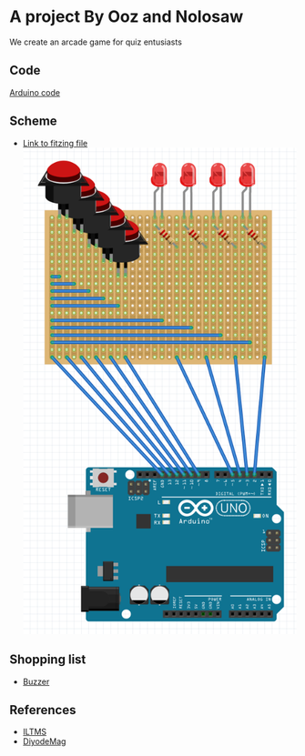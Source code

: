 # A project By Ooz and Nolosaw

We create an arcade game for quiz entusiasts

## Code

[Arduino code](/code/buzzer-bestversion/buzzer-bestversion.ino)

## Scheme

- [Link to fitzing file](/scheme-fritzing.fzz)
![Scheme](/images/scheme-image.png)


## Shopping list

- [Buzzer]()

## References
- [ILTMS](https://iliketomakestuff.com/make-quiz-game-buttons/)
- [DiyodeMag](https://diyodemag.com/projects/quiz_master_arduino_based_game_show_buttons)
